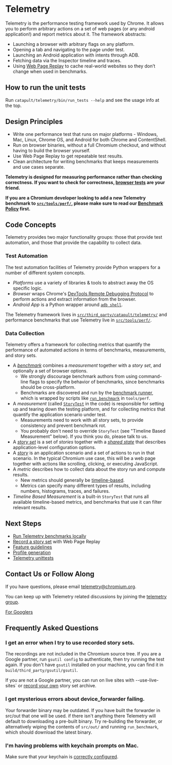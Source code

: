<!-- Copyright 2015 The Chromium Authors. All rights reserved.
     Use of this source code is governed by a BSD-style license that can be
     found in the LICENSE file.
-->

# Telemetry

Telemetry is the performance testing framework used by Chrome.  It allows you
to perform arbitrary actions on a set of web pages (or any android application!)
and report metrics about it.  The framework abstracts:

*   Launching a browser with arbitrary flags on any platform.
*   Opening a tab and navigating to the page under test.
*   Launching an Android application with intents through ADB.
*   Fetching data via the Inspector timeline and traces.
*   Using [Web Page Replay](../web_page_replay_go/README.md) to
    cache real-world websites so they don’t change when used in benchmarks.

## How to run the unit tests

Run
`catapult/telemetry/bin/run_tests --help`
and see the usage info at the top.

## Design Principles

*   Write one performance test that runs on major platforms - Windows, Mac,
    Linux, Chrome OS, and Android for both Chrome and ContentShell.
*   Run on browser binaries, without a full Chromium checkout, and without
    having to build the browser yourself.
*   Use Web Page Replay to get repeatable test results.
*   Clean architecture for writing benchmarks that keeps measurements and use
    cases separate.

**Telemetry is designed for measuring performance rather than checking
  correctness. If you want to check for correctness,
  [browser tests](http://www.chromium.org/developers/testing/browser-tests) are
  your friend.**

**If you are a Chromium developer looking to add a new Telemetry benchmark to
[`src/tools/perf/`](https://code.google.com/p/chromium/codesearch#chromium/src/tools/perf/),
please make sure to read our
[Benchmark Policy](https://docs.google.com/document/d/1ni2MIeVnlH4bTj4yvEDMVNxgL73PqK_O9_NUm3NW3BA/preview)
first.**

## Code Concepts

Telemetry provides two major functionality groups: those that provide test
automation, and those that provide the capability to collect data.

### Test Automation

The test automation facilities of Telemetry provide Python wrappers for a number
of different system concepts.

*   _Platforms_ use a variety of libraries & tools to abstract away the OS
    specific logic.
*   _Browser_ wraps Chrome's
    [DevTools Remote Debugging Protocol](https://developer.chrome.com/devtools/docs/remote-debugging)
    to perform actions and extract information from the browser.
*   _Android App_ is a Python wrapper around
    [`adb shell`](http://developer.android.com/tools/help/adb.html).

The Telemetry framework lives in
[`src/third_party/catapult/telemetry/`](https://cs.chromium.org/chromium/src/third_party/catapult/telemetry/)
and performance benchmarks that use Telemetry live in
[`src/tools/perf/`](https://code.google.com/p/chromium/codesearch#chromium/src/tools/perf/).

### Data Collection

Telemetry offers a framework for collecting metrics that quantify the
performance of automated actions in terms of benchmarks, measurements, and story
sets.

*   A
    [_benchmark_](https://cs.chromium.org/chromium/src/third_party/catapult/telemetry/telemetry/benchmark.py)
    combines a _measurement_ together with a _story set_, and optionally a set
    of browser options.
    *   We strongly discourage benchmark authors from using command-line flags
        to specify the behavior of benchmarks, since benchmarks should be
        cross-platform.
    *   Benchmarks are discovered and run by the
        [benchmark runner](https://cs.chromium.org/chromium/src/third_party/catapult/telemetry/telemetry/benchmark_runner.py),
        which is wrapped by scripts like
        [`run_benchmark`](https://code.google.com/p/chromium/codesearch#chromium/src/tools/perf/run_benchmark)
        in `tools/perf`.
*   A _measurement_ (called
    [`StoryTest`](https://cs.chromium.org/chromium/src/third_party/catapult/telemetry/telemetry/web_perf/story_test.py)
    in the code) is responsible for setting up and tearing down the testing
    platform, and for collecting _metrics_ that quantify the application
    scenario under test.
    *   Measurements need to work with all story sets, to provide consistency
        and prevent benchmark rot.
    *   You probably don't need to override `StoryTest` (see "Timeline Based
        Measurement" below). If you think you do, please talk to us.
*   A
    [_story set_](https://cs.chromium.org/chromium/src/third_party/catapult/telemetry/telemetry/story/story_set.py)
    is a set of _stories_ together with a
    [_shared state_](https://cs.chromium.org/chromium/src/third_party/catapult/telemetry/telemetry/story/shared_state.py)
    that describes application-level configuration options.
*   A
    [_story_](https://cs.chromium.org/chromium/src/third_party/catapult/telemetry/telemetry/story/story.py)
    is an application scenario and a set of actions to run in that scenario. In
    the typical Chromium use case, this will be a web page together with actions
    like scrolling, clicking, or executing JavaScript.
*   A _metric_ describes how to collect data about the story run and compute
    results.
    *   New metrics should generally be
        [timeline-based](https://cs.chromium.org/chromium/src/third_party/catapult/telemetry/telemetry/web_perf/metrics/timeline_based_metric.py).
    *   Metrics can specify many different types of results, including numbers,
        histograms, traces, and failures.
*   _Timeline Based Measurement_ is a built-in `StoryTest` that runs all
    available timeline-based metrics, and benchmarks that use it can filter
    relevant results.

## Next Steps

*   [Run Telemetry benchmarks locally](/telemetry/docs/run_benchmarks_locally.md)
*   [Record a story set](https://sites.google.com/a/chromium.org/dev/developers/telemetry/record_a_page_set)
    with Web Page Replay
*   [Feature guidelines](https://sites.google.com/a/chromium.org/dev/developers/telemetry/telemetry-feature-guidelines)
*   [Profile generation](https://sites.google.com/a/chromium.org/dev/developers/telemetry/telemetry-profile-generation)
*   [Telemetry unittests](/telemetry/docs/run_telemetry_tests.md)

## Contact Us or Follow Along

If you have questions, please email telemetry@chromium.org.

You can keep up with Telemetry related discussions by joining the
[telemetry group](https://groups.google.com/a/chromium.org/forum/#!forum/telemetry).

[For Googlers](http://go/telemetry)

## Frequently Asked Questions

### I get an error when I try to use recorded story sets.

The recordings are not included in the Chromium source tree. If you are a Google
partner, run `gsutil config` to authenticate, then try running the test again.
If you don't have `gsutil` installed on your machine, you can find it in
`build/third_party/gsutil/gsutil`.

If you are not a Google partner, you can run on live sites with
--use-live-sites` or
[record your own](http://dev.chromium.org/developers/telemetry/record_a_page_set)
story set archive.

### I get mysterious errors about device\_forwarder failing.

Your forwarder binary may be outdated. If you have built the forwarder in
src/out that one will be used. if there isn't anything there Telemetry will
default to downloading a pre-built binary. Try re-building the forwarder, or
alternatively wiping the contents of `src/out/` and running `run_benchmark`,
which should download the latest binary.

### I'm having problems with keychain prompts on Mac.

Make sure that your keychain is
[correctly configured](https://sites.google.com/a/chromium.org/dev/developers/telemetry/telemetry-mac-keychain-setup).
